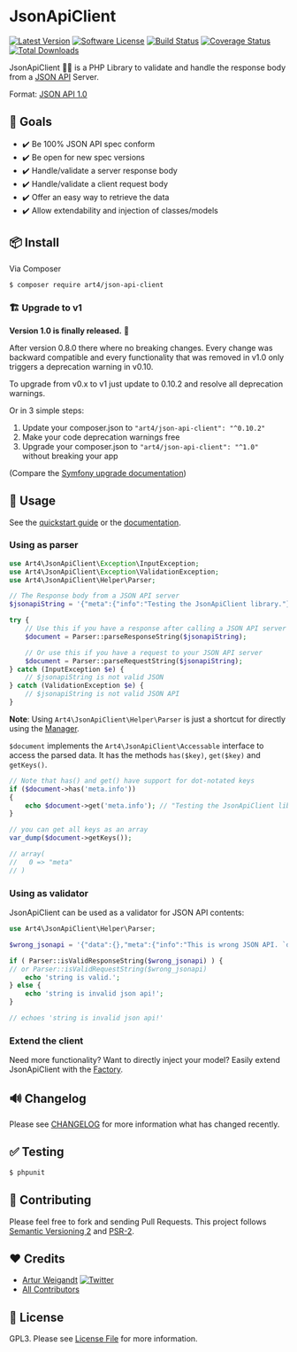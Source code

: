 # JsonApiClient

[![Latest Version](https://img.shields.io/github/release/Art4/json-api-client.svg)](https://github.com/Art4/json-api-client/releases)
[![Software License](https://img.shields.io/badge/license-GPL3-brightgreen.svg)](LICENSE)
[![Build Status](https://travis-ci.org/Art4/json-api-client.svg?branch=v1.x)](https://travis-ci.org/Art4/json-api-client)
[![Coverage Status](https://coveralls.io/repos/Art4/json-api-client/badge.svg?branch=v1.x&service=github)](https://coveralls.io/github/Art4/json-api-client?branch=v1.x)
[![Total Downloads](https://img.shields.io/packagist/dt/art4/json-api-client.svg)](https://packagist.org/packages/art4/json-api-client)

JsonApiClient :construction_worker_woman: is a PHP Library to validate and handle the response body from a [JSON API](http://jsonapi.org) Server.

Format: [JSON API 1.0](http://jsonapi.org/format/1.0/)

## :checkered_flag: Goals

* :heavy_check_mark: Be 100% JSON API spec conform
* :heavy_check_mark: Be open for new spec versions
* :heavy_check_mark: Handle/validate a server response body
* :heavy_check_mark: Handle/validate a client request body
* :heavy_check_mark: Offer an easy way to retrieve the data
* :heavy_check_mark: Allow extendability and injection of classes/models

## :package: Install

Via Composer

``` bash
$ composer require art4/json-api-client
```

### :building_construction: Upgrade to v1

**Version 1.0 is finally released.** :tada:

After version 0.8.0 there where no breaking changes. Every change was backward compatible and every functionality that was removed in v1.0 only triggers a deprecation warning in v0.10.

To upgrade from v0.x to v1 just update to 0.10.2 and resolve all deprecation warnings.

Or in 3 simple steps:

1. Update your composer.json to `"art4/json-api-client": "^0.10.2"`
2. Make your code deprecation warnings free
3. Upgrade your composer.json to `"art4/json-api-client": "^1.0"` without breaking your app

(Compare the [Symfony upgrade documentation](https://symfony.com/doc/current/setup/upgrade_major.html))

## :rocket: Usage

See the [quickstart guide](docs/helper-parser.md) or the [documentation](docs/README.md).

### Using as parser

```php
use Art4\JsonApiClient\Exception\InputException;
use Art4\JsonApiClient\Exception\ValidationException;
use Art4\JsonApiClient\Helper\Parser;

// The Response body from a JSON API server
$jsonapiString = '{"meta":{"info":"Testing the JsonApiClient library."}}';

try {
    // Use this if you have a response after calling a JSON API server
    $document = Parser::parseResponseString($jsonapiString);

    // Or use this if you have a request to your JSON API server
    $document = Parser::parseRequestString($jsonapiString);
} catch (InputException $e) {
    // $jsonapiString is not valid JSON
} catch (ValidationException $e) {
    // $jsonapiString is not valid JSON API
}
```

**Note**: Using `Art4\JsonApiClient\Helper\Parser` is just a shortcut for directly using the [Manager](docs/manager.md).

`$document` implements the `Art4\JsonApiClient\Accessable` interface to access the parsed data. It has the methods `has($key)`, `get($key)` and `getKeys()`.

```php
// Note that has() and get() have support for dot-notated keys
if ($document->has('meta.info'))
{
    echo $document->get('meta.info'); // "Testing the JsonApiClient library."
}

// you can get all keys as an array
var_dump($document->getKeys());

// array(
//   0 => "meta"
// )
```

### Using as validator

JsonApiClient can be used as a validator for JSON API contents:

```php
use Art4\JsonApiClient\Helper\Parser;

$wrong_jsonapi = '{"data":{},"meta":{"info":"This is wrong JSON API. `data` has to be `null` or containing at least `type` and `id`."}}';

if ( Parser::isValidResponseString($wrong_jsonapi) ) {
// or Parser::isValidRequestString($wrong_jsonapi)
	echo 'string is valid.';
} else {
	echo 'string is invalid json api!';
}

// echoes 'string is invalid json api!'
```

### Extend the client

Need more functionality? Want to directly inject your model? Easily extend JsonApiClient with the [Factory](docs/utils-factory.md).

## :loud_sound: Changelog

Please see [CHANGELOG](CHANGELOG.md) for more information what has changed recently.

## :white_check_mark: Testing

``` bash
$ phpunit
```

## :wrench: Contributing

Please feel free to fork and sending Pull Requests. This project follows [Semantic Versioning 2](http://semver.org) and [PSR-2](http://www.php-fig.org/psr/psr-2/).

## :heart: Credits

- [Artur Weigandt](https://github.com/Art4) [![Twitter](http://img.shields.io/badge/Twitter-@weigandtlabs-blue.svg)](https://twitter.com/weigandtlabs)
- [All Contributors](../../contributors)

## :page_facing_up: License

GPL3. Please see [License File](LICENSE) for more information.
